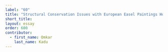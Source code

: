```yaml
---
label: "60"
title: "Structural Conservation Issues with European Easel Paintings Housed in High-Humidity Regions Such as Mumbai, India"
short_title:
layout: essay
order: 600
contributor:
  - first_name: Omkar
    last_name: Kadu  
---
```

